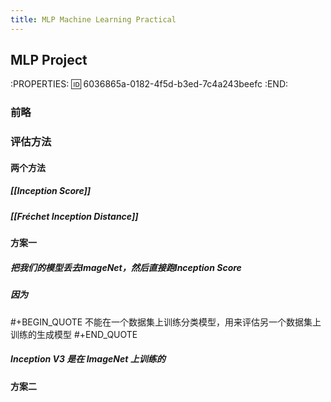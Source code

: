 ```yaml
---
title: MLP Machine Learning Practical
---
```


## MLP Project
:PROPERTIES:
:id: 6036865a-0182-4f5d-b3ed-7c4a243beefc
:END:
### 前略
### 评估方法
#### 两个方法
##### [[Inception Score]]
##### [[Fréchet Inception Distance]]
#### 方案一
##### 把我们的模型丢去ImageNet，然后直接跑Inception Score
##### 因为
#+BEGIN_QUOTE
不能在一个数据集上训练分类模型，用来评估另一个数据集上训练的生成模型
#+END_QUOTE
##### Inception V3 是在 ImageNet 上训练的
#### 方案二
#####
